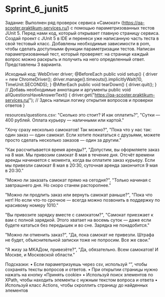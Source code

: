 ﻿# Sprint_6_junit5
Задание:
Выполнен ряд проверок сервиса «Самокат» (https://qa-scooter.praktikum-services.ru/) с помощью параметризованных тестов JUnit 5. 
Перед нами код, который открывает главную страницу сервиса. Создай проект с JUnit 5 в IDE и перенеси уже написанную часть теста в свой тестовый класс. Добавлены необходимые зависимости в pom, чтобы сделать доступными функции параметризации тестов. 
Написан параметризованный тест, который проверяет: на странице каждый вопрос можно раскрыть и получить на него определенный ответ. Представлены 3 варианта.

Исходный код:
WebDriver driver;
@BeforeEach
public void setup() {
    driver = new ChromeDriver();
    driver.manage().timeouts().implicitlyWait(10, TimeUnit.SECONDS);
}
@AfterEach
public void tearDown() {
    driver.quit();
}
    // Добавь необходимые аннотации и аргументы
public void allQuestionsHaveAnswerText() {
    driver.get("https://qa-scooter.praktikum-services.ru/");
            // Здесь напиши логику открытия вопросов и проверки ответов
}

resources/questions.csv:
"Сколько это стоит? И как оплатить?", "Сутки — 400 рублей. Оплата курьеру — наличными или картой."

"Хочу сразу несколько самокатов! Так можно?", "Пока что у нас так: один заказ — один самокат. Если хотите покататься с друзьями, можете просто сделать несколько заказов — один за другим."

"Как рассчитывается время аренды?", "Допустим, вы оформляете заказ на 8 мая. Мы привозим самокат 8 мая в течение дня. Отсчёт времени аренды начинается с момента, когда вы оплатите заказ курьеру. Если мы привезли самокат 8 мая в 20:30, суточная аренда закончится 9 мая в 20:30."

"Можно ли заказать самокат прямо на сегодня?", "Только начиная с завтрашнего дня. Но скоро станем расторопнее."

"Можно ли продлить заказ или вернуть самокат раньше?", "Пока что нет! Но если что-то срочное — всегда можно позвонить в поддержку по красивому номеру 1010."

"Вы привозите зарядку вместе с самокатом?", "Самокат приезжает к вам с полной зарядкой. Этого хватает на восемь суток — даже если будете кататься без передышек и во сне. Зарядка не понадобится."

"Можно ли отменить заказ?", "Да, пока самокат не привезли. Штрафа не будет, объяснительной записки тоже не попросим. Все же свои."

"Я жизу за МКАДом, привезёте?", "Да, обязательно. Всем самокатов! И Москве, и Московской области."

Подсказки:
• Если параметризуешь через csv, используй “”, чтобы сохранять тексты вопросов и ответов.
• При открытии страницы нужно нажать на кнопку «Принять cookie»
• Используй поиск элементов по XPath, чтобы находить элементы с нужным текстом вопроса и ответа
• Используй класс Actions, чтобы скроллить страницу до найденных элементов
